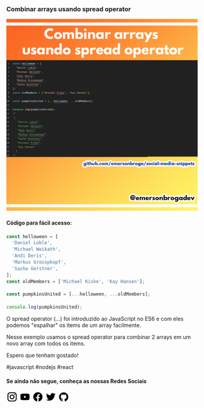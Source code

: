 ### Combinar arrays usando spread operator

![ Combinar arrays usando spread operator](https://github.com/emersonbroga/social-media-snippets/blob/master/content/2020-01-15/1080x1080-combining-with-spread.png)

#### Código para fácil acesso:

```js
const helloween = [
  'Daniel Loble',
  'Michael Weikath',
  'Andi Deris',
  'Markus Grosspkopf',
  'Sasha Gerstner',
];
const oldMembers = ['Michael Kiske', 'Kay Hansen'];

const pumpkinsUnited = [...helloween, ...oldMembers];

console.log(pumpkinsUnited);

```

O spread operator (...) foi introduzido ao JavaScript no ES6 e com eles podemos "espalhar" os items de um array facilmente.

Nesse exemplo usamos o spread operator para combinar 2 arrays em um novo array com todos os items.

Espero que tenham gostado!

\#javascript \#nodejs \#react

#### Se ainda não segue, conheça as nossas Redes Sociais

[![instagram.com/emersonbrogadev](https://github.com/emersonbroga/social-media-snippets/blob/master/static/instagram.png?raw=true)](https://www.instagram.com/emersonbrogadev/)
[![youtube.com/c/emersonbrogadev](https://github.com/emersonbroga/social-media-snippets/blob/master/static/youtube.png?raw=true)](https://www.youtube.com/c/emersonbroga/)
[![facebook.com/emersonbrogadev](https://github.com/emersonbroga/social-media-snippets/blob/master/static/facebook.png?raw=true)](https://www.facebook.com/emersonbrogadev/)
[![twitter.com/emersonbrogadev](https://github.com/emersonbroga/social-media-snippets/blob/master/static/twitter.png?raw=true)](https://www.twitter.com/emersonbrogadev/)
[![github.com/emersonbroga](https://github.com/emersonbroga/social-media-snippets/blob/master/static/github.png?raw=true)](https://www.github.com/emersonbroga/)
